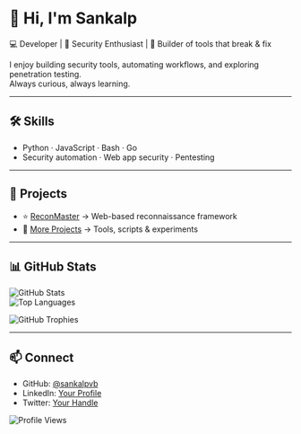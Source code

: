 # 👋 Hi, I'm Sankalp  

💻 Developer | 🔐 Security Enthusiast | 🚀 Builder of tools that break & fix  

I enjoy building security tools, automating workflows, and exploring penetration testing.  
Always curious, always learning.  

---

## 🛠️ Skills  
- Python · JavaScript · Bash · Go  
- Security automation · Web app security · Pentesting  

---

## 🚀 Projects  
- ⭐ [ReconMaster](https://github.com/sankalpvb/ReconMaster) → Web-based reconnaissance framework  
- 📂 [More Projects](https://github.com/sankalpvb?tab=repositories) → Tools, scripts & experiments  

---

## 📊 GitHub Stats  

![GitHub Stats](https://github-readme-stats.vercel.app/api?username=sankalpvb&show_icons=true&theme=radical)  
![Top Languages](https://github-readme-stats.vercel.app/api/top-langs/?username=sankalpvb&layout=compact&theme=radical)  

![GitHub Trophies](https://github-profile-trophy.vercel.app/?username=sankalpvb&theme=radical&margin-w=10&margin-h=10)  

---

## 📫 Connect  
- GitHub: [@sankalpvb](https://github.com/sankalpvb)  
- LinkedIn: [Your Profile](https://www.linkedin.com/in/your-profile/)  
- Twitter: [Your Handle](https://twitter.com/your-handle)  

![Profile Views](https://komarev.com/ghpvc/?username=sankalpvb&color=blueviolet&style=flat-square)  
